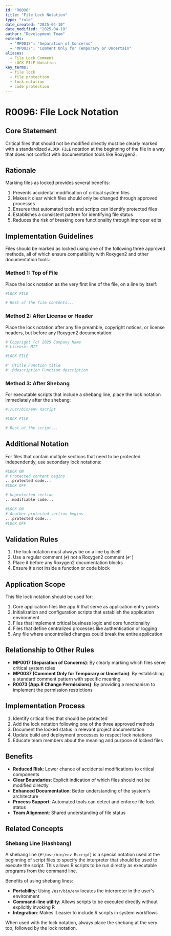 ```yaml
---
id: "R0096"
title: "File Lock Notation"
type: "rule"
date_created: "2025-04-10"
date_modified: "2025-04-10"
author: "Development Team"
extends:
  - "MP0017": "Separation of Concerns"
  - "MP0037": "Comment Only for Temporary or Uncertain"
aliases:
  - File Lock Comment
  - LOCK FILE Notation
key_terms:
  - file lock
  - file protection
  - lock notation
  - code protection
---
```


# R0096: File Lock Notation

## Core Statement

Critical files that should not be modified directly must be clearly marked with a standardized `#LOCK FILE` notation at the beginning of the file in a way that does not conflict with documentation tools like Roxygen2.

## Rationale

Marking files as locked provides several benefits:

1. Prevents accidental modification of critical system files
2. Makes it clear which files should only be changed through approved processes
3. Ensures that automated tools and scripts can identify protected files
4. Establishes a consistent pattern for identifying file status
5. Reduces the risk of breaking core functionality through improper edits

## Implementation Guidelines

Files should be marked as locked using one of the following three approved methods, all of which ensure compatibility with Roxygen2 and other documentation tools:

### Method 1: Top of File

Place the lock notation as the very first line of the file, on a line by itself:

```r
#LOCK FILE

# Rest of the file contents...
```

### Method 2: After License or Header

Place the lock notation after any file preamble, copyright notices, or license headers, but before any Roxygen2 documentation:

```r
# Copyright (c) 2025 Company Name
# License: MIT

#LOCK FILE

#' @title Function title
#' @description Function description
```

### Method 3: After Shebang

For executable scripts that include a shebang line, place the lock notation immediately after the shebang:

```r
#!/usr/bin/env Rscript

#LOCK FILE

# Rest of the script...
```

## Additional Notation

For files that contain multiple sections that need to be protected independently, use secondary lock notations:

```r
#LOCK ON
# Protected content begins
...protected code...
#LOCK OFF

# Unprotected section
...modifiable code...

#LOCK ON
# Another protected section begins
...protected code...
#LOCK OFF
```

## Validation Rules

1. The lock notation must always be on a line by itself
2. Use a regular comment (`#`) not a Roxygen2 comment (`#'`)
3. Place it before any Roxygen2 documentation blocks
4. Ensure it's not inside a function or code block

## Application Scope

This file lock notation should be used for:

1. Core application files like app.R that serve as application entry points
2. Initialization and configuration scripts that establish the application environment
3. Files that implement critical business logic and core functionality
4. Files that define centralized processes like authentication or logging
5. Any file where uncontrolled changes could break the entire application

## Relationship to Other Rules

- **MP0017 (Separation of Concerns)**: By clearly marking which files serve critical system roles
- **MP0037 (Comment Only for Temporary or Uncertain)**: By establishing a standard comment pattern with specific meaning
- **R0073 (App.R Change Permissions)**: By providing a mechanism to implement the permission restrictions

## Implementation Process

1. Identify critical files that should be protected
2. Add the lock notation following one of the three approved methods
3. Document the locked status in relevant project documentation
4. Update build and deployment processes to respect lock notations
5. Educate team members about the meaning and purpose of locked files

## Benefits

- **Reduced Risk**: Lower chance of accidental modifications to critical components
- **Clear Boundaries**: Explicit indication of which files should not be modified directly
- **Enhanced Documentation**: Better understanding of the system's architecture
- **Process Support**: Automated tools can detect and enforce file lock status
- **Team Alignment**: Shared understanding of file status

## Related Concepts

### Shebang Line (Hashbang)

A shebang line (`#!/usr/bin/env Rscript`) is a special notation used at the beginning of script files to specify the interpreter that should be used to execute the script. This allows R scripts to be run directly as executable programs from the command line.

Benefits of using shebang lines:
- **Portability**: Using `/usr/bin/env` locates the interpreter in the user's environment
- **Command-line utility**: Allows scripts to be executed directly without explicitly invoking R
- **Integration**: Makes it easier to include R scripts in system workflows

When used with the lock notation, always place the shebang at the very top, followed by the lock notation.
